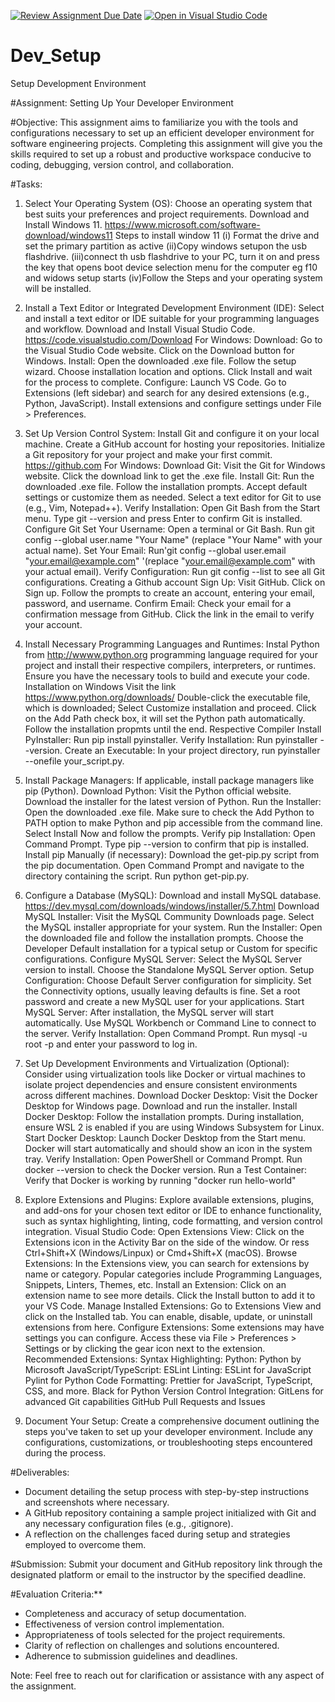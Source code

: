 [![Review Assignment Due Date](https://classroom.github.com/assets/deadline-readme-button-22041afd0340ce965d47ae6ef1cefeee28c7c493a6346c4f15d667ab976d596c.svg)](https://classroom.github.com/a/vbnbTt5m)
[![Open in Visual Studio Code](https://classroom.github.com/assets/open-in-vscode-2e0aaae1b6195c2367325f4f02e2d04e9abb55f0b24a779b69b11b9e10269abc.svg)](https://classroom.github.com/online_ide?assignment_repo_id=15275948&assignment_repo_type=AssignmentRepo)
# Dev_Setup
Setup Development Environment

#Assignment: Setting Up Your Developer Environment

#Objective:
This assignment aims to familiarize you with the tools and configurations necessary to set up an efficient developer environment for software engineering projects. Completing this assignment will give you the skills required to set up a robust and productive workspace conducive to coding, debugging, version control, and collaboration.

#Tasks:

1. Select Your Operating System (OS):
   Choose an operating system that best suits your preferences and project requirements. Download and Install Windows 11. https://www.microsoft.com/software-download/windows11
    Steps to install window 11
      (i) Format the drive and set the primary partition as active
      (ii)Copy windows setupon the usb flashdrive.
      (iii)connect th usb flashdrive to your PC, turn it on and press the key that opens boot device selection menu for the computer eg f10 and widows setup starts
      (iv)Follow the Steps and your operating system will be installed.

2. Install a Text Editor or Integrated Development Environment (IDE):
   Select and install a text editor or IDE suitable for your programming languages and workflow. Download and Install Visual Studio Code. https://code.visualstudio.com/Download
  For Windows:
    Download:
     Go to the Visual Studio Code website.
     Click on the Download button for Windows.
    Install:
     Open the downloaded .exe file.
     Follow the setup wizard. Choose installation location and options.
     Click Install and wait for the process to complete.
    Configure:
     Launch VS Code.
     Go to Extensions (left sidebar) and search for any desired extensions (e.g., Python, JavaScript).
     Install extensions and configure settings under File > Preferences.
3. Set Up Version Control System:
   Install Git and configure it on your local machine. Create a GitHub account for hosting your repositories. Initialize a Git repository for your project and make your first commit. https://github.com
    For Windows:
     Download Git:
       Visit the Git for Windows website.
       Click the download link to get the .exe file.
    Install Git:
       Run the downloaded .exe file.
       Follow the installation prompts. Accept default settings or customize them as needed.
       Select a text editor for Git to use (e.g., Vim, Notepad++).
    Verify Installation:
       Open Git Bash from the Start menu.
       Type git --version and press Enter to confirm Git is installed.
   Configure Git
    Set Your Username:
       Open a terminal or Git Bash.
       Run git config --global user.name "Your Name" (replace "Your Name" with your actual name).
    Set Your Email:
    Run'git config --global user.email "your.email@example.com" '(replace "your.email@example.com" with your actual email).
    Verify Configuration:
       Run git config --list to see all Git configurations.
   Creating a Github account
     Sign Up:
       Visit GitHub.
       Click on Sign up.
       Follow the prompts to create an account, entering your email, password, and username.
    Confirm Email:
       Check your email for a confirmation message from GitHub.
       Click the link in the email to verify your account.
4. Install Necessary Programming Languages and Runtimes:
  Instal Python from http://wwww.python.org programming language required for your project and install their respective compilers, interpreters, or runtimes. Ensure you have the necessary tools to build and execute your code.
    Installation on Windows
      Visit the link https://www.python.org/downloads/
    Double-click the executable file, which is downloaded;
      Select Customize installation and proceed.
      Click on the Add Path check box, it will set the Python path automatically.
      Follow the installation propmts until the end.
    Respective Compiler
    Install PyInstaller:
      Run pip install pyinstaller.
    Verify Installation:
      Run pyinstaller --version.
Create an Executable:
    In your project directory, run pyinstaller --onefile your_script.py.  

5. Install Package Managers:
   If applicable, install package managers like pip (Python).
    Download Python:
     Visit the Python official website.
     Download the installer for the latest version of Python.
    Run the Installer:
     Open the downloaded .exe file.
     Make sure to check the Add Python to PATH option to make Python and pip accessible from the command line.
     Select Install Now and follow the prompts.
    Verify pip Installation:
     Open Command Prompt.
     Type pip --version to confirm that pip is installed.
    Install pip Manually (if necessary):
     Download the get-pip.py script from the pip documentation.
     Open Command Prompt and navigate to the directory containing the script.
     Run python get-pip.py.

6. Configure a Database (MySQL):
   Download and install MySQL database. https://dev.mysql.com/downloads/windows/installer/5.7.html
    Download MySQL Installer:
      Visit the MySQL Community Downloads page.
      Select the MySQL installer appropriate for your system.
    Run the Installer:
      Open the downloaded file and follow the installation prompts.
      Choose the Developer Default installation for a typical setup or Custom for specific configurations.
    Configure MySQL Server:
      Select the MySQL Server version to install.
      Choose the Standalone MySQL Server option.
    Setup Configuration:
      Choose Default Server configuration for simplicity.
      Set the Connectivity options, usually leaving defaults is fine.
      Set a root password and create a new MySQL user for your applications.
    Start MySQL Server:
      After installation, the MySQL server will start automatically.
      Use MySQL Workbench or Command Line to connect to the server.
    Verify Installation:
      Open Command Prompt.
      Run mysql -u root -p and enter your password to log in.

7. Set Up Development Environments and Virtualization (Optional):
   Consider using virtualization tools like Docker or virtual machines to isolate project dependencies and ensure consistent environments across different machines.
     Download Docker Desktop:
       Visit the Docker Desktop for Windows page.
       Download and run the installer.
     Install Docker Desktop:
       Follow the installation prompts.
       During installation, ensure WSL 2 is enabled if you are using Windows Subsystem for Linux.
     Start Docker Desktop:
       Launch Docker Desktop from the Start menu.
       Docker will start automatically and should show an icon in the system tray.
     Verify Installation:
       Open PowerShell or Command Prompt.
       Run docker --version to check the Docker version.
     Run a Test Container:
       Verify that Docker is working by running "docker run hello-world"
8. Explore Extensions and Plugins:
   Explore available extensions, plugins, and add-ons for your chosen text editor or IDE to enhance functionality, such as syntax highlighting, linting, code formatting, and version control integration.
    Visual Studio Code:
      Open Extensions View:
        Click on the Extensions icon in the Activity Bar on the side of the window.
        Or ress Ctrl+Shift+X (Windows/Linpux) or Cmd+Shift+X (macOS).
      Browse Extensions:
        In the Extensions view, you can search for extensions by name or category.
        Popular categories include Programming Languages, Snippets, Linters, Themes, etc.
      Install an Extension:
        Click on an extension name to see more details.
        Click the Install button to add it to your VS Code.
      Manage Installed Extensions:
        Go to Extensions View and click on the Installed tab.
        You can enable, disable, update, or uninstall extensions from here.
      Configure Extensions:
        Some extensions may have settings you can configure. Access these via File > Preferences > Settings or by clicking the gear icon next to the extension.
      Recommended Extensions:
       Syntax Highlighting:
         Python: Python by Microsoft
         JavaScript/TypeScript: ESLint
       Linting:
         ESLint for JavaScript
         Pylint for Python
       Code Formatting:
         Prettier for JavaScript, TypeScript, CSS, and more.
         Black for Python
       Version Control Integration:
         GitLens for advanced Git capabilities
         GitHub Pull Requests and Issues

9. Document Your Setup:
    Create a comprehensive document outlining the steps you've taken to set up your developer environment. Include any configurations, customizations, or troubleshooting steps encountered during the process. 
     
#Deliverables:
- Document detailing the setup process with step-by-step instructions and screenshots where necessary.
- A GitHub repository containing a sample project initialized with Git and any necessary configuration files (e.g., .gitignore).
- A reflection on the challenges faced during setup and strategies employed to overcome them.

#Submission:
Submit your document and GitHub repository link through the designated platform or email to the instructor by the specified deadline.

#Evaluation Criteria:**
- Completeness and accuracy of setup documentation.
- Effectiveness of version control implementation.
- Appropriateness of tools selected for the project requirements.
- Clarity of reflection on challenges and solutions encountered.
- Adherence to submission guidelines and deadlines.

Note: Feel free to reach out for clarification or assistance with any aspect of the assignment.
